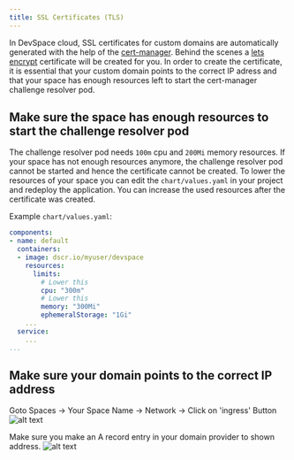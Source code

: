 ```yaml
---
title: SSL Certificates (TLS)
---
```


In DevSpace cloud, SSL certificates for custom domains are automatically generated with the help of the [cert-manager](https://github.com/jetstack/cert-manager). Behind the scenes a [lets encrypt](https://letsencrypt.org/) certificate will be created for you. In order to create the certificate, it is essential that your custom domain points to the correct IP adress and that your space has enough resources left to start the cert-manager challenge resolver pod.

## Make sure the space has enough resources to start the challenge resolver pod

The challenge resolver pod needs `100m` cpu and `200Mi` memory resources. If your space has not enough resources anymore, the challenge resolver pod cannot be started and hence the certificate cannot be created. To lower the resources of your space you can edit the `chart/values.yaml` in your project and redeploy the application. You can increase the used resources after the certificate was created. 

Example `chart/values.yaml`:

```yaml
components:
- name: default
  containers:
  - image: dscr.io/myuser/devspace
    resources:
      limits:
        # Lower this
        cpu: "300m"
        # Lower this
        memory: "300Mi"
        ephemeralStorage: "1Gi"
    ...
  service:
    ...
...
```

## Make sure your domain points to the correct IP address

Goto Spaces -> Your Space Name -> Network -> Click on 'ingress' Button
![alt text](/img/ingress.png "Ingress")

Make sure you make an A record entry in your domain provider to shown address.
![alt text](/img/load-balancer-ip.png "Load Balancer Ip")
